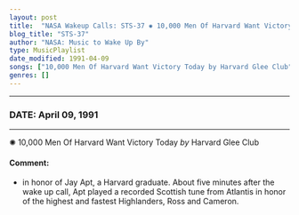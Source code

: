 ```yaml
---
layout: post
title:  "NASA Wakeup Calls: STS-37 ✺ 10,000 Men Of Harvard Want Victory Today by Harvard Glee Club ✧ April 09, 1991"
blog_title: "STS-37"
author: "NASA: Music to Wake Up By"
type: MusicPlaylist
date_modified: 1991-04-09
songs: ["10,000 Men Of Harvard Want Victory Today by Harvard Glee Club"]
genres: []
---
```


----
### DATE: April 09, 1991
----
✺ 10,000 Men Of Harvard Want Victory Today *by* Harvard Glee Club  

#### Comment:
* in honor of Jay Apt, a Harvard graduate. About five minutes after the wake up call, Apt played a recorded Scottish tune from Atlantis in honor of the highest and fastest Highlanders, Ross and Cameron.



<br/>
<center>
	<a target="_blank"
	   href="https://twitter.com/intent/tweet?hashtags=Space,NASA,Playlist,NASAWakeupCalls,SpaceProgram&text=🚀 {{ page.author}}, {{ page.title }}. {{ site.url }}{{ page.url }}&via=nasawakeupcalls"><i class="fab fa-twitter" title="Tweet this page" alt="Tweet this page" style="font-size: 1.3em;"></i></a>
	&nbsp; 	<i class="fas fa-user-astronaut" style="font-size: 1.5em;"></i> &nbsp;
    <a id="custom_amazon_link"
       type="amzn" search="#"
       category="popular music">
    <i class="fab fa-amazon" style="font-size: 1.3em;"></i></a>
</center>

<!-- Randomly resolve an individual entry from a song array -->
<script src="/assets/javascript/seedrandom.min.js"></script>
<script>
  var wake_me_up = ["10,000 Men Of Harvard Want Victory Today by Harvard Glee Club"];
  var prng = new Math.seedrandom();
  function randomSong() {
    song = wake_me_up[Math.floor(Math.random() * wake_me_up.length)];
    var amazon_link = document.getElementById("custom_amazon_link");
    amazon_link.setAttribute("search", song);
  }
  window.onload = randomSong();
</script>
